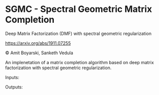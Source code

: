 # SGMC - Spectral Geometric Matrix Completion
Deep Matrix Factorization (DMF) with spectral geometric regularization

https://arxiv.org/abs/1911.07255

© Amit Boyarski, Sanketh Vedula

An implenetation of a matrix completion algorithm based on deep matrix factorization with spectral geometric regularization.

Inputs:

Outputs:
